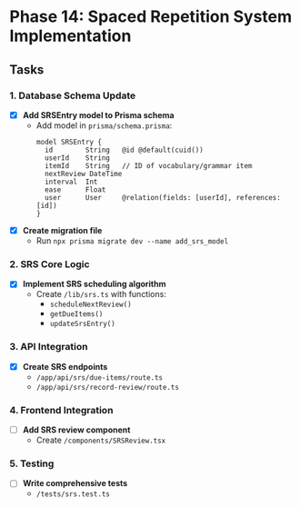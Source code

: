 # Phase 14: Spaced Repetition System Implementation

## Tasks

### 1. Database Schema Update
- [x] **Add SRSEntry model to Prisma schema**
  - Add model in `prisma/schema.prisma`:
    ```prisma
    model SRSEntry {
      id        String   @id @default(cuid())
      userId    String
      itemId    String   // ID of vocabulary/grammar item
      nextReview DateTime
      interval  Int
      ease      Float
      user      User     @relation(fields: [userId], references: [id])
    }
    ```
- [x] **Create migration file**
  - Run `npx prisma migrate dev --name add_srs_model`

### 2. SRS Core Logic
- [x] **Implement SRS scheduling algorithm**
  - Create `/lib/srs.ts` with functions:
    - `scheduleNextReview()`
    - `getDueItems()`
    - `updateSrsEntry()`

### 3. API Integration
- [x] **Create SRS endpoints**
  - `/app/api/srs/due-items/route.ts`
  - `/app/api/srs/record-review/route.ts`

### 4. Frontend Integration
- [ ] **Add SRS review component**
  - Create `/components/SRSReview.tsx`

### 5. Testing
- [ ] **Write comprehensive tests**
  - `/tests/srs.test.ts`